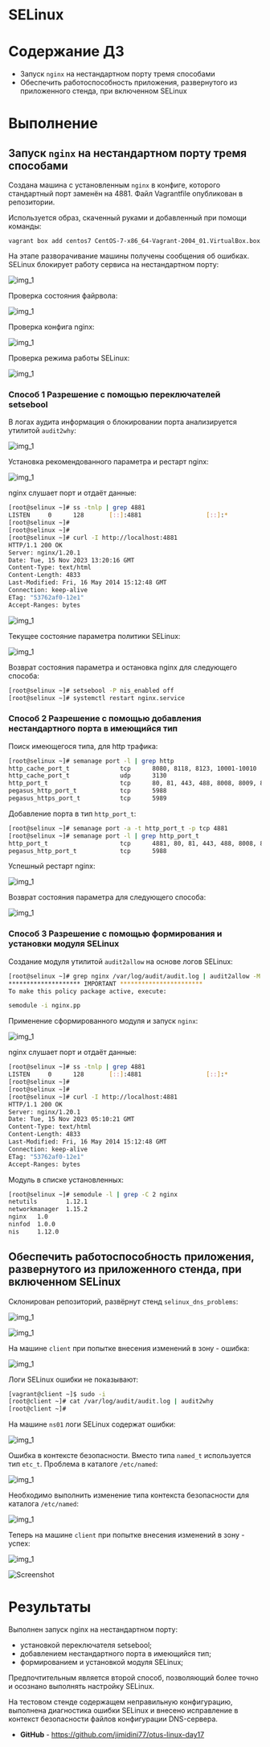 # SELinux

# **Содержание ДЗ**

* Запуск `nginx` на нестандартном порту тремя способами
* Обеспечить работоспособность приложения, развернутого из приложенного стенда, при включенном SELinux


# **Выполнение**

## Запуск `nginx` на нестандартном порту тремя способами

Создана машина с установленным `nginx` в конфиге, которого стандартный порт заменён на 4881.
Файл Vagrantfile опубликован в репозитории. 

Используется образ, скаченный руками и добавленный при помощи команды:
```
vagrant box add centos7 CentOS-7-x86_64-Vagrant-2004_01.VirtualBox.box
```
На этапе разворачивание машины получены сообщения об ошибках. SELinux блокирует работу сервиса на нестандартном порту:

![img_1](https://github.com/kureshtar/otus_linux_administrator/blob/main/HomeWork17_SELinux/images/Screenshot%20from%202023-11-14%2017-03-49.png)

Проверка состояния файрвола:

![img_1](https://github.com/kureshtar/otus_linux_administrator/blob/main/HomeWork17_SELinux/images/Screenshot%20from%202023-11-14%2017-05-44.png)

Проверка конфига nginx:

![img_1](https://github.com/kureshtar/otus_linux_administrator/blob/main/HomeWork17_SELinux/images/Screenshot%20from%202023-11-14%2017-06-17.png)

Проверка режима работы SELinux:

![img_1](https://github.com/kureshtar/otus_linux_administrator/blob/main/HomeWork17_SELinux/images/Screenshot%20from%202023-11-14%2017-07-34.png)

### **Способ 1** Разрешение c помощью переключателей setsebool
В логах аудита информация о блокировании порта анализируется утилитой `audit2why`:

![img_1](https://github.com/kureshtar/otus_linux_administrator/blob/main/HomeWork17_SELinux/images/Screenshot%20from%202023-11-14%2017-15-55.png)

Установка рекомендованного параметра и рестарт nginx:

![img_1](https://github.com/kureshtar/otus_linux_administrator/blob/main/HomeWork17_SELinux/images/Screenshot%20from%202023-11-14%2017-18-12.png)

nginx слушает порт и отдаёт данные:
```sh
[root@selinux ~]# ss -tnlp | grep 4881
LISTEN     0      128       [::]:4881                  [::]:*                   users:(("nginx",pid=3063,fd=7),("nginx",pid=3062,fd=7))
[root@selinux ~]#
[root@selinux ~]#
[root@selinux ~]# curl -I http://localhost:4881
HTTP/1.1 200 OK
Server: nginx/1.20.1
Date: Tue, 15 Nov 2023 13:20:16 GMT
Content-Type: text/html
Content-Length: 4833
Last-Modified: Fri, 16 May 2014 15:12:48 GMT
Connection: keep-alive
ETag: "53762af0-12e1"
Accept-Ranges: bytes
```

![img_1](https://github.com/kureshtar/otus_linux_administrator/blob/main/HomeWork17_SELinux/images/Screenshot%20from%202023-11-15%2008-56-06.png)

Текущее состояние параметра политики SELinux:

![img_1](https://github.com/kureshtar/otus_linux_administrator/blob/main/HomeWork17_SELinux/images/Screenshot%20from%202023-11-15%2008-57-14.png)

Возврат состояния параметра и остановка nginx для следующего способа:
```sh
[root@selinux ~]# setsebool -P nis_enabled off
[root@selinux ~]# systemctl restart nginx.service
```

### **Способ 2** Разрешение c помощью добавления нестандартного порта в имеющийся тип

Поиск имеющегося типа, для http трафика:
```sh
[root@selinux ~]# semanage port -l | grep http
http_cache_port_t              tcp      8080, 8118, 8123, 10001-10010
http_cache_port_t              udp      3130
http_port_t                    tcp      80, 81, 443, 488, 8008, 8009, 8443, 9000
pegasus_http_port_t            tcp      5988
pegasus_https_port_t           tcp      5989
```
Добавление порта в тип `http_port_t`:
```sh
[root@selinux ~]# semanage port -a -t http_port_t -p tcp 4881
[root@selinux ~]# semanage port -l | grep http_port_t
http_port_t                    tcp      4881, 80, 81, 443, 488, 8008, 8009, 8443, 9000
pegasus_http_port_t            tcp      5988
```
Успешный рестарт nginx:

![img_1](https://github.com/kureshtar/otus_linux_administrator/blob/main/HomeWork17_SELinux/images/Screenshot%20from%202023-11-15%2009-01-36.png)

Возврат состояния параметра для следующего способа:

![img_1](https://github.com/kureshtar/otus_linux_administrator/blob/main/HomeWork17_SELinux/images/Screenshot%20from%202023-11-15%2009-03-05.png)

### **Способ 3** Разрешение c помощью формирования и установки модуля SELinux

Создание модуля утилитой `audit2allow` на основе логов SELinux:
```sh
[root@selinux ~]# grep nginx /var/log/audit/audit.log | audit2allow -M nginx
******************** IMPORTANT ***********************
To make this policy package active, execute:

semodule -i nginx.pp
```

Применение сформированного модуля и запуск `nginx`:

![img_1](https://github.com/kureshtar/otus_linux_administrator/blob/main/HomeWork17_SELinux/images/Screenshot%20from%202023-11-15%2009-05-36.png)

nginx слушает порт и отдаёт данные:
```sh
[root@selinux ~]# ss -tnlp | grep 4881
LISTEN     0      128       [::]:4881                  [::]:*                   users:(("nginx",pid=22269,fd=7),("nginx",pid=22268,fd=7))
[root@selinux ~]#
[root@selinux ~]#
[root@selinux ~]# curl -I http://localhost:4881
HTTP/1.1 200 OK
Server: nginx/1.20.1
Date: Tue, 15 Nov 2023 05:10:21 GMT
Content-Type: text/html
Content-Length: 4833
Last-Modified: Fri, 16 May 2014 15:12:48 GMT
Connection: keep-alive
ETag: "53762af0-12e1"
Accept-Ranges: bytes
```

Модуль в списке установленных:
```sh
[root@selinux ~]# semodule -l | grep -C 2 nginx
netutils        1.12.1
networkmanager  1.15.2
nginx   1.0
ninfod  1.0.0
nis     1.12.0
```

## Обеспечить работоспособность приложения, развернутого из приложенного стенда, при включенном SELinux

Склонирован репозиторий, развёрнут стенд `selinux_dns_problems`:

![img_1](https://github.com/kureshtar/otus_linux_administrator/blob/main/HomeWork17_SELinux/images/Screenshot%20from%202023-11-15%2009-18-28.png)

![img_1](https://github.com/kureshtar/otus_linux_administrator/blob/main/HomeWork17_SELinux/images/Screenshot%20from%202023-11-15%2009-20-28.png)

На машине `client` при попытке внесения изменений в зону - ошибка:

![img_1](https://github.com/kureshtar/otus_linux_administrator/blob/main/HomeWork17_SELinux/images/Screenshot%20from%202023-11-15%2009-22-39.png)

Логи SELinux ошибки не показывают:
```sh
[vagrant@client ~]$ sudo -i
[root@client ~]# cat /var/log/audit/audit.log | audit2why
[root@client ~]#
```

На машине `ns01` логи SELinux содержат ошибки:

![img_1](https://github.com/kureshtar/otus_linux_administrator/blob/main/HomeWork17_SELinux/images/Screenshot%20from%202023-11-15%2009-36-00.png)

Ошибка в контексте безопасности. Вместо типа `named_t` используется тип `etc_t`.
Проблема в каталоге `/etc/named`:

![img_1](https://github.com/kureshtar/otus_linux_administrator/blob/main/HomeWork17_SELinux/images/Screenshot%20from%202023-11-15%2009-42-55.png)

Необходимо выполнить изменение типа контекста безопасности для каталога `/etc/named`: 

![img_1](https://github.com/kureshtar/otus_linux_administrator/blob/main/HomeWork17_SELinux/images/Screenshot%20from%202023-11-15%2009-42-27.png)

Теперь на машине `client` при попытке внесения изменений в зону - успех:

![img_1](https://github.com/kureshtar/otus_linux_administrator/blob/main/HomeWork17_SELinux/images/Screenshot%20from%202023-11-15%2009-47-03.png)

![Screenshot](https://github.com/jimidini77/otus-linux-day17/blob/main/Screenshot.png?raw=true)

# **Результаты**
Выполнен запуск nginx на нестандартном порту:
- установкой переключателя setsebool;
- добавлением нестандартного порта в имеющийся тип;
- формированием и установкой модуля SELinux;

Предпочтительным является второй способ, позволяющий более точно и осознано выполнять настройку SELinux.

На тестовом стенде содержащем неправильную конфигурацию, выполнена диагностика ошибки SELinux и внесено исправление в контекст безопасности файлов конфигурации DNS-сервера.

- **GitHub** - https://github.com/jimidini77/otus-linux-day17

